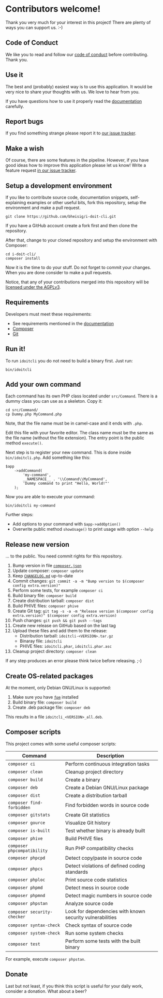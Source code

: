 #   Contributors welcome!

Thank you very much for your interest in this project! There are plenty of ways you can support us. :-)


##  Code of Conduct

We like you to read and follow our [code of conduct](CODE_OF_CONDUCT.md) before contributing. Thank you.


##  Use it

The best and (probably) easiest way is to use this application. It would be very nice to share your thoughts with us. We love to hear from you.

If you have questions how to use it properly read the [documentation](README.md) carefully.


##  Report bugs

If you find something strange please report it to [our issue tracker](https://github.com/bheisig/i-doit-cli/issues).


##  Make a wish

Of course, there are some features in the pipeline. However, if you have good ideas how to improve this application please let us know! Write a feature request [in our issue tracker](https://github.com/bheisig/i-doit-cli/issues).


##  Setup a development environment

If you like to contribute source code, documentation snippets, self-explaining examples or other useful bits, fork this repository, setup the environment and make a pull request.

~~~ {.bash}
git clone https://github.com/bheisig/i-doit-cli.git
~~~

If you have a GitHub account create a fork first and then clone the repository.

After that, change to your cloned repository and setup the environment with Composer:

~~~ {.bash}
cd i-doit-cli/
composer install
~~~

Now it is the time to do your stuff. Do not forget to commit your changes. When you are done consider to make a pull requests.

Notice, that any of your contributions merged into this repository will be [licensed under the AGPLv3](LICENSE).


##  Requirements

Developers must meet these requirements:

-   See requirements mentioned in the [documentation](README.md)
-   [Composer](https://getcomposer.org/)
-   [Git](https://git-scm.com/)


##  Run it!

To run `idoitcli` you do not need to build a binary first. Just run:

~~~ {.bash}
bin/idoitcli
~~~


##  Add your own command

Each command has its own PHP class located under `src/Command`. There is a dummy class you can use as a skeleton. Copy it:

~~~ {.bash}
cd src/Command/
cp Dummy.php MyCommand.php
~~~

Note, that the file name must be in camel-case and it ends with `.php`.

Edit this file with your favorite editor. The class name must be the same as the file name (without the file extension). The entry point is the public method `execute()`.

Next step is to register your new command. This is done inside `bin/idoitcli.php`. Add something like this:

~~~ {.php}
$app
    ->addCommand(
        'my-command',
        __NAMESPACE__ . '\\Command\\MyCommand',
        'Dummy command to print "Hello, World!"'
    );
~~~

Now you are able to execute your command:

~~~ {.bash}
bin/idoitcli my-command
~~~

Further steps:

*   Add options to your command with `$app->addOption()`
*   Overwrite public method `showUsage()` to print usage with option `--help`


##  Release new version

… to the public. You need commit rights for this repository.

1.  Bump version in file [`composer.json`](composer.json)
2.  Update composer: `composer update`
3.  Keep [`CHANGELOG.md`](CHANGELOG.md) up-to-date
4.  Commit changes: `git commit -a -m "Bump version to $(composer config extra.version)"`
5.  Perform some tests, for example `composer ci`
6.  Build binary file: `composer build`
7.  Create distribution tarball: `composer dist`
8.  Build PHIVE files: `composer phive`
9.  Create Git tag: `git tag -s -a -m "Release version $(composer config extra.version)" $(composer config extra.version)`
10. Push changes: `git push && git push --tags`
11. Create new release on GitHub based on the last tag
12. Upload these files and add them to the release:
    *   Distribution tarball: `idoitcli-<VERSION>.tar.gz`
    *   Binaray file: `idoitcli`
    *   PHIVE files: `idoitcli.phar`, `idoitcli.phar.asc`
13. Cleanup project directory: `composer clean`

If any step produces an error please think twice before releasing. ;-)


##  Create OS-related packages

At the moment, only Debian GNU/Linux is supported:

1. Make sure you have [`fpm`](https://github.com/jordansissel/fpm) installed
2. Build binary file: `composer build`
3. Create .deb package file: `composer deb`

This results in a file `idoitcli_<VERSION>_all.deb`.


##  Composer scripts

This project comes with some useful composer scripts:

| Command                       | Description                                               |
| ----------------------------- | --------------------------------------------------------- |
| `composer ci`                 | Perform continuous integration tasks                      |
| `composer clean`              | Cleanup project directory                                 |
| `composer build`              | Create a binary                                           |
| `composer deb`                | Create a Debian GNU/Linux package                         |
| `composer dist`               | Create a distribution tarball                             |
| `composer find-forbidden`     | Find forbidden words in source code                       |
| `composer gitstats`           | Create Git statistics                                     |
| `composer gource`             | Visualize Git history                                     |
| `composer is-built`           | Test whether binary is already built                      |
| `composer phive`              | Build PHIVE files                                         |
| `composer phpcompatibility`   | Run PHP compatibility checks                              |
| `composer phpcpd`             | Detect copy/paste in source code                          |
| `composer phpcs`              | Detect violations of defined coding standards             |
| `composer phploc`             | Print source code statistics                              |
| `composer phpmd`              | Detect mess in source code                                |
| `composer phpmnd`             | Detect magic numbers in source code                       |
| `composer phpstan`            | Analyze source code                                       |
| `composer security-checker`   | Look for dependencies with known security vulnerabilities |
| `composer syntax-check`       | Check syntax of source code                               |
| `composer system-check`       | Run some system checks                                    |
| `composer test`               | Perform some tests with the built binary                  |

For example, execute `composer phpstan`.


##  Donate

Last but not least, if you think this script is useful for your daily work, consider a donation. What about a beer?
